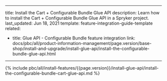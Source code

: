   
---
title: Install the Cart + Configurable Bundle Glue API
description: Learn how to install the Cart + Configurable Bundle Glue API in a Spryker project.
last_updated: Jun 18, 2021
template: feature-integration-guide-template
related:
  - title: Glue API - Configurable Bundle feature integration
    link: docs/pbc/all/product-information-management/page.version/base-shop/install-and-upgrade/install-glue-api/install-the-configurable-bundle-glue-api.html
---

{% include pbc/all/install-features/{{page.version}}/install-glue-api/install-the-configurable-bundle-cart-glue-api.md %} <!-- To edit, see /_includes/pbc/all/install-features/202204.0/install-glue-api/install-the-configurable-bundle-cart-glue-api.md -->
